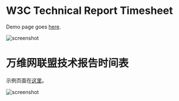# W3C Technical Report Timesheet

Demo page goes [here](https://cumtzzp.github.io/pages/w3ctrtimesheet/index.html).

![screenshot](https://cumtzzp.github.io/images/snap_w3ctrtimesheet.png "screenshot")


# 万维网联盟技术报告时间表

示例页面在[这里](https://cumtzzp.github.io/pages/w3ctrtimesheet/index_cn.html)。

![screenshot](https://cumtzzp.github.io/images/snap_w3ctrtimesheet_cn.png "screenshot")
